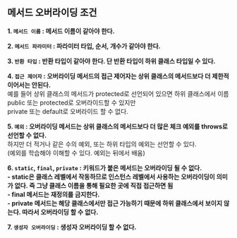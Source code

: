## 메서드 오버라이딩 조건 
**1. `메서드 이름` : 메서드 이름이 같아야 한다.**  

**2. `메서드 파라미터` : 파라미터 타입, 순서, 개수가 같아야 한다.**   

**3. `반환 타입` : 반환 타입이 같아야 한다. 단 반환 타입이 하위 클래스 타입일 수 있다.**    

**4. `접근 제어자` : 오버라이딩 메서드의 접근 제어자는 상위 클래스의 메서드보다 더 제한적이어서는 안된다.**    
            예를 들어 상위 클래스의 메서드가 protected로 선언되어 있으면 하위 클래스에서 이름 public 또는 protected로 오버라이드할 수 있지만       
            private 또는 default로 오버라이드 할 수 없다.     
            
**5. `예외` : 오버라이딩 메서드는 상위 클래스의 메서드보다 더 많은 체크 예외를 throws로 선언할 수 없다.**     
            하지만 더 적거나 같은 수의 예외, 또는 하위 타입의 예외는 선언할 수 있다.      
               (예외를 학습해야 이해할 수 있다. 예외는 뒤에서 배움)   
               
**6. `static`, `final`, `private` : 키워드가 붙은 메서드는 오버라이딩 될 수 없다.**    
   **- static은 클래스 레벨에서 작동하므로 인스턴스 레벨에서 사용하는 오버라이딩이 의미가 없다. 즉 그냥 클래스 이름을 통해 필요한 곳에 직접 접근하면 됨**     
   **- final 메서드는 재정의를 금지한다.**    
   **- private 메서드는 해당 클래스에서만 접근 가능하기 때문에 하위 클래스에서 보이지 않는다. 따라서 오버라이딩 할 수 없다.**   
   
**7. `생성자 오버라이딩` : 생성자 오버라이딩 할 수 없다.**  
